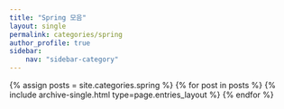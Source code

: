 ```yaml
---
title: "Spring 모음"
layout: single
permalink: categories/spring
author_profile: true
sidebar:                  
    nav: "sidebar-category"
---
```


{% assign posts = site.categories.spring %}
{% for post in posts %} {% include archive-single.html type=page.entries_layout %} {% endfor %}

